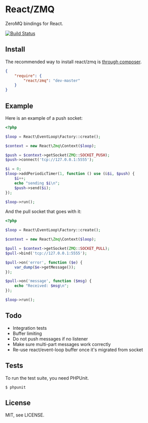 # React/ZMQ

ZeroMQ bindings for React.

[![Build Status](https://secure.travis-ci.org/react-php/zmq.png?branch=master)](http://travis-ci.org/react-php/zmq)

## Install

The recommended way to install react/zmq is [through composer](http://getcomposer.org).

```JSON
{
    "require": {
        "react/zmq": "dev-master"
    }
}
```

## Example

Here is an example of a push socket:

```php
<?php

$loop = React\EventLoop\Factory::create();

$context = new React\Zmq\Context($loop);

$push = $context->getSocket(ZMQ::SOCKET_PUSH);
$push->connect('tcp://127.0.0.1:5555');

$i = 0;
$loop->addPeriodicTimer(1, function () use (&$i, $push) {
    $i++;
    echo "sending $i\n";
    $push->send($i);
});

$loop->run();
```

And the pull socket that goes with it:

```php
<?php

$loop = React\EventLoop\Factory::create();

$context = new React\Zmq\Context($loop);

$pull = $context->getSocket(ZMQ::SOCKET_PULL);
$pull->bind('tcp://127.0.0.1:5555');

$pull->on('error', function ($e) {
    var_dump($e->getMessage());
});

$pull->on('message', function ($msg) {
    echo "Received: $msg\n";
});

$loop->run();
```

## Todo

* Integration tests
* Buffer limiting
* Do not push messages if no listener
* Make sure multi-part messages work correctly
* Re-use react/event-loop buffer once it's migrated from socket

## Tests

To run the test suite, you need PHPUnit.

    $ phpunit

## License

MIT, see LICENSE.
